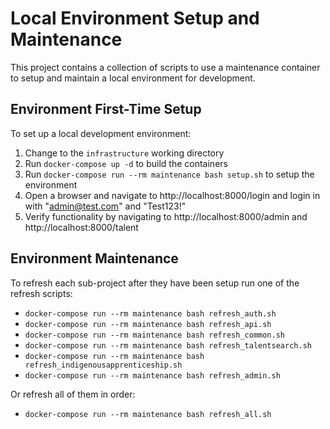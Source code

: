 # Local Environment Setup and Maintenance

This project contains a collection of scripts to use a maintenance container to setup and maintain a local environment for development.

## Environment First-Time Setup

To set up a local development environment:

 1. Change to the `infrastructure` working directory
 2. Run `docker-compose up -d` to build the containers
 3. Run `docker-compose run --rm maintenance bash setup.sh` to setup the environment
 4. Open a browser and navigate to http://localhost:8000/login and login in with "admin@test.com" and "Test123!"
 5. Verify functionality by navigating to http://localhost:8000/admin and http://localhost:8000/talent

## Environment Maintenance

To refresh each sub-project after they have been setup run one of the refresh scripts:

 - `docker-compose run --rm maintenance bash refresh_auth.sh`
 - `docker-compose run --rm maintenance bash refresh_api.sh`
 - `docker-compose run --rm maintenance bash refresh_common.sh`
 - `docker-compose run --rm maintenance bash refresh_talentsearch.sh`
 - `docker-compose run --rm maintenance bash refresh_indigenousapprenticeship.sh`
 - `docker-compose run --rm maintenance bash refresh_admin.sh`

Or refresh all of them in order:

 - `docker-compose run --rm maintenance bash refresh_all.sh`
